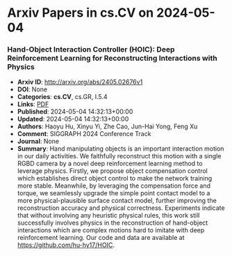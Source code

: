 # Arxiv Papers in cs.CV on 2024-05-04
### Hand-Object Interaction Controller (HOIC): Deep Reinforcement Learning for Reconstructing Interactions with Physics
- **Arxiv ID**: http://arxiv.org/abs/2405.02676v1
- **DOI**: None
- **Categories**: **cs.CV**, cs.GR, I.5.4
- **Links**: [PDF](http://arxiv.org/pdf/2405.02676v1)
- **Published**: 2024-05-04 14:32:13+00:00
- **Updated**: 2024-05-04 14:32:13+00:00
- **Authors**: Haoyu Hu, Xinyu Yi, Zhe Cao, Jun-Hai Yong, Feng Xu
- **Comment**: SIGGRAPH 2024 Conference Track
- **Journal**: None
- **Summary**: Hand manipulating objects is an important interaction motion in our daily activities. We faithfully reconstruct this motion with a single RGBD camera by a novel deep reinforcement learning method to leverage physics. Firstly, we propose object compensation control which establishes direct object control to make the network training more stable. Meanwhile, by leveraging the compensation force and torque, we seamlessly upgrade the simple point contact model to a more physical-plausible surface contact model, further improving the reconstruction accuracy and physical correctness. Experiments indicate that without involving any heuristic physical rules, this work still successfully involves physics in the reconstruction of hand-object interactions which are complex motions hard to imitate with deep reinforcement learning. Our code and data are available at https://github.com/hu-hy17/HOIC.



